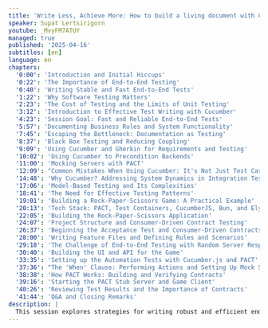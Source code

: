 ```yaml
---
title: 'Write Less, Achieve More: How to build a living document with Cucumber JS and PACT'
speaker: Supat Lertsirigorn
youtube: _MvyFM7ATUY
managed: true
published: '2025-04-16'
subtitles: [en]
language: en
chapters:
  '0:00': 'Introduction and Initial Hiccups'
  '0:22': 'The Importance of End-to-End Testing'
  '0:40': 'Writing Stable and Fast End-to-End Tests'
  '1:22': 'Why Software Testing Matters'
  '2:23': 'The Cost of Testing and the Limits of Unit Testing'
  '3:12': 'Introduction to Effective Test Writing with Cucumber'
  '4:23': 'Session Goal: Fast and Reliable End-to-End Tests'
  '5:57': 'Documenting Business Rules and System Functionality'
  '7:45': 'Escaping the Bottleneck: Documentation as Testing'
  '8:37': 'Black Box Testing and Reducing Coupling'
  '9:09': 'Using Cucumber and Gherkin for Requirements and Testing'
  '10:02': 'Using Cucumber to Precondition Backends'
  '11:00': 'Mocking Servers with PACT'
  '12:09': "Common Mistakes When Using Cucumber: It's Not Just Test Cases"
  '14:48': 'Why Cucumber? Addressing System Dynamics in Integration Tests'
  '17:06': 'Model-Based Testing and Its Complexities'
  '18:41': 'The Need for Effective Testing Patterns'
  '19:01': 'Building a Rock-Paper-Scissors Game: A Practical Example'
  '20:13': 'Tech Stack: PACT, Test Containers, CucumberJS, Bun, and Elysia'
  '22:05': 'Building the Rock-Paper-Scissors Application'
  '24:07': 'Project Structure and Consumer-Driven Contract Testing'
  '26:37': 'Beginning the Acceptance Test and Consumer-Driven Contracts'
  '28:00': 'Writing Feature Files and Defining Rules and Scenarios'
  '29:18': 'The Challenge of End-to-End Testing with Random Server Responses'
  '30:40': 'Building the UI and API for the Game'
  '33:35': 'Setting up the Automation Tests with Cucumber.js and PACT'
  '37:36': "The 'When' Clause: Performing Actions and Setting Up Mock Servers"
  '38:38': 'How PACT Works: Building and Verifying Contracts'
  '39:16': 'Starting the PACT Stub Server and Game Client'
  '40:26': 'Reviewing Test Results and the Importance of Contracts'
  '41:44': 'Q&A and Closing Remarks'
description: |
  This session explores strategies for writing robust and efficient end-to-end tests, focusing on stability and speed.  The speaker delves into the challenges of traditional unit testing and proposes an alternative approach using Cucumber and Gherkin to define system environments and preconditions.  The talk demonstrates how to leverage Pact to mock entire servers, ensuring reliable and predictable test outcomes, even with dynamic backend behavior.  Using a practical example of building a rock-paper-scissors game, the speaker illustrates how this method allows for comprehensive UI testing within a minute per test case, while maintaining high reliability.  The session also touches upon the importance of documenting business rules and functionalities through tests, reducing reliance on individual team members and mitigating the risks associated with legacy code.  Learn how to create more effective and maintainable tests that contribute to overall software quality and team collaboration.
---
```

